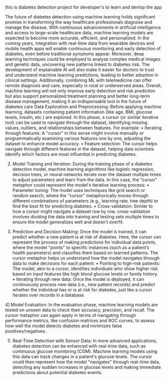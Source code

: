 this is diabetes detection project for developer's to learn and devlop the app

The future of diabetes detection using machine learning holds significant promise in transforming the way healthcare professionals diagnose and manage the disease. With continuous advancements in artificial intelligence and access to large-scale healthcare data, machine learning models are expected to become more accurate, efficient, and personalized. In the coming years, integration with real-time data from wearable devices and mobile health apps will enable continuous monitoring and early detection of diabetes, even before traditional symptoms appear. Moreover, deep learning techniques could be employed to analyze complex medical images and genetic data, uncovering new patterns linked to diabetes risk. The development of explainable AI will also make it easier for doctors to trust and understand machine learning predictions, leading to better adoption in clinical settings. Additionally, combining ML with telemedicine can offer remote diagnosis and care, especially in rural or underserved areas. Overall, machine learning will not only improve early detection and risk prediction but also support personalized treatment planning and better long-term disease management, making it an indispensable tool in the future of diabetes care
Data Exploration and Preprocessing:
Before applying machine learning, datasets containing patient information (like age, BMI, glucose levels, insulin, etc.) are explored. In this phase, a cursor (or similar iterative tool) can be used to navigate through the dataset, identifying missing values, outliers, and relationships between features. For example:
•	Iterating through features: A "cursor" in this sense might involve manually or programmatically examining various features one by one, adjusting the dataset to enhance model accuracy.
•	Feature selection: The cursor helps navigate through different features in the dataset, helping data scientists identify which factors are most influential in predicting diabetes.

2) Model Training and Iteration:
During the training phase of a diabetes detection model, machine learning algorithms like logistic regression, decision trees, or neural networks iterate over the dataset multiple times to adjust parameters and learn from the data. In this case, the "cursor" metaphor could represent the model's iterative learning process:
•	Parameter tuning: The model uses techniques like grid search or random search, where the "cursor" metaphorically moves through different combinations of parameters (e.g., learning rate, tree depth) to find the best fit for predicting diabetes.
•	Cross-validation: Similar to how a cursor might navigate a dataset row by row, cross-validation involves dividing the data into training and testing sets multiple times to ensure the model generalizes well and doesn't overfit.

 3) Prediction and Decision Making:
Once the model is trained, it can predict whether a new patient is at risk of diabetes. Here, the cursor can represent the process of making predictions for individual data points, where the model "points" to specific instances (such as a patient’s health parameters) and classifies them based on learned patterns. The cursor metaphor helps us understand how the model navigates through data to make decisions for each patient:
•	Pointing to high-risk patients: The model, akin to a cursor, identifies individuals who show higher risk based on input features like high blood glucose levels or family history.
•	Iterating through new data: Once the model is deployed, it can continuously process new data (i.e., new patient records) and predict whether the individual has or is at risk for diabetes, just like a cursor iterates over records in a database.


4] Model Evaluation:
In the evaluation phase, machine learning models are tested on unseen data to check their accuracy, precision, and recall. The cursor metaphor can again apply in terms of navigating through performance metrics, like confusion matrices and ROC curves, to assess how well the model detects diabetes and minimizes false positives/negatives.

5) Real-Time Detection with Sensor Data:
In more advanced applications, diabetes detection can be enhanced with real-time data, such as continuous glucose monitoring (CGM). Machine learning models using this data can track changes in a patient's glucose levels. The cursor could then represent how the model "navigates" through real-time data, detecting any sudden increases in glucose levels and making immediate predictions about potential diabetes events.

